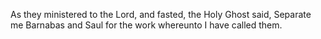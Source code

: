 As they ministered to the Lord, and fasted, the Holy Ghost said, Separate me Barnabas and Saul for the work whereunto I have called them.

